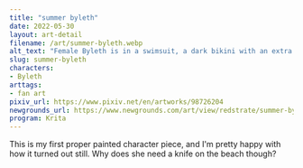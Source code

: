 ```yaml
---
title: "summer byleth"
date: 2022-05-30
layout: art-detail
filename: /art/summer-byleth.webp
alt_text: "Female Byleth is in a swimsuit, a dark bikini with an extra belt and holding a knife. She is looking down at the viewer. She has dark blue hair, pale skin and bright blue eyes. She has a flower tucked in her hair."
slug: summer-byleth
characters:
- Byleth
arttags:
- fan art
pixiv_url: https://www.pixiv.net/en/artworks/98726204
newgrounds_url: https://www.newgrounds.com/art/view/redstrate/summer-byleth
program: Krita
---
```

This is my first proper painted character piece, and I'm pretty happy with how it turned out still. Why does she need a knife on the beach though?
